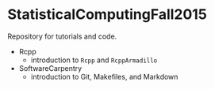# StatisticalComputingFall2015

Repository for tutorials and code.

* Rcpp
  - introduction to `Rcpp` and `RcppArmadillo`
* SoftwareCarpentry
  - introduction to Git, Makefiles, and Markdown
  


